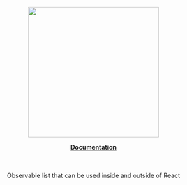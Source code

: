 <p align="center"><a href="https://corets.github.io"><img src="https://corets.github.io/public/logo-github-readme.svg" width="300"/></a></p>

<p align="center"><b><a href="https://corets.github.io/list">Documentation</a></b><br/><br/><br/></p>

<p align="center">Observable list that can be used inside and outside of React</p>
